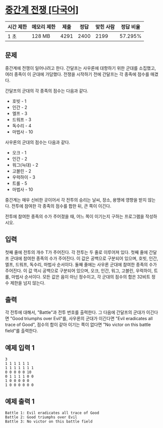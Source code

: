 # [중간계 전쟁 [다국어]](https://www.acmicpc.net/problem/4435)

| 시간 제한 | 메모리 제한 | 제출 | 정답 | 맞힌 사람 | 정답 비율 |
| --- | --- | --- | --- | --- | --- |
| 1 초 | 128 MB | 4291 | 2400 | 2199 | 57.295% |

## 문제

중간계에 전쟁이 일어나려고 한다. 간달프는 사우론에 대항하기 위한 군대를 소집했고, 여러 종족이 이 군대에 가담했다. 전쟁을 시작하기 전에 간달프는 각 종족에 점수를 매겼다.

간달프의 군대의 각 종족의 점수는 다음과 같다.

- 호빗 - 1
- 인간 - 2
- 엘프 - 3
- 드워프 - 3
- 독수리 - 4
- 마법사 - 10

사우론의 군대의 점수는 다음과 같다.

- 오크 - 1
- 인간 - 2
- 워그(늑대) - 2
- 고블린 - 2
- 우럭하이 - 3
- 트롤 - 5
- 마법사 - 10

중간계는 매우 신비한 곳이어서 각 전투의 승리는 날씨, 장소, 용맹에 영향을 받지 않는다. 전투에 참여한 각 종족의 점수를 합한 뒤, 큰 쪽이 이긴다.

전투에 참여한 종족의 수가 주어졌을 때, 어느 쪽이 이기는지 구하는 프로그램을 작성하시오.

## 입력

첫째 줄에 전투의 개수 T가 주어진다. 각 전투는 두 줄로 이루어져 있다. 첫째 줄에 간달프 군대에 참여한 종족의 수가 주어진다. 이 값은 공백으로 구분되어 있으며, 호빗, 인간, 엘프, 드워프, 독수리, 마법사 순서이다. 둘째 줄에는 사우론 군대에 참여한 종족의 수가 주어진다. 이 값 역시 공백으로 구분되어 있으며, 오크, 인간, 워그, 고블린, 우럭하이, 트롤, 마법사 순서이다. 모든 값은 음이 아닌 정수이고, 각 군대의 점수의 합은 32비트 정수 제한을 넘지 않는다.

## 출력

각 전투에 대해서, "Battle"과 전투 번호를 출력한다. 그 다음에 간달프의 군대가 이긴다면 "Good triumphs over Evil"를, 사우론의 군대가 이긴다면 "Evil eradicates all trace of Good", 점수의 합이 같아 이기는 쪽이 없다면 "No victor on this battle field"를 출력한다.

## 예제 입력 1

```
3
1 1 1 1 1 1
1 1 1 1 1 1 1
0 0 0 0 0 10
0 1 1 1 1 0 0
1 0 0 0 0 0
1 0 0 0 0 0 0

```

## 예제 출력 1

```
Battle 1: Evil eradicates all trace of Good
Battle 2: Good triumphs over Evil
Battle 3: No victor on this battle field
```
